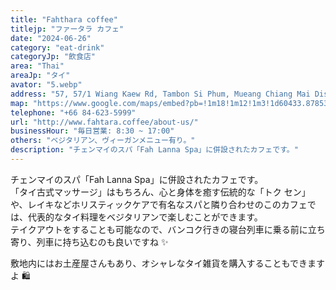 ```yaml
---
title: "Fahthara coffee"
titlejp: "ファータラ カフェ"
date: "2024-06-26"
category: "eat-drink"
categoryJp: "飲食店"
area: "Thai"
areaJp: "タイ"
avator: "5.webp"
address: "57, 57/1 Wiang Kaew Rd, Tambon Si Phum, Mueang Chiang Mai District, Chang Wat Chiang Mai"
map: "https://www.google.com/maps/embed?pb=!1m18!1m12!1m3!1d60433.878536416814!2d98.91394772167968!3d18.792920300000002!2m3!1f0!2f0!3f0!3m2!1i1024!2i768!4f13.1!3m3!1m2!1s0x30da3a9759b437e9%3A0xf736b08989f53bf3!2z4Lif4LmJ4Liy4Lil4LmJ4Liy4LiZ4LiZ4LiyIOC4quC4m-C4siDguYDguKHguLfguK3guIfguYDguIHguYjguLIgLSBGYWggTGFubmEgU3BhIC0gT2xkIENpdHk!5e0!3m2!1sja!2sjp!4v1719554807025!5m2!1sja!2sjp"
telephone: "+66 84-623-5999"
url: "http://www.fahtara.coffee/about-us/"
businessHour: "毎日営業: 8:30 ~ 17:00"
others: "ベジタリアン、ヴィーガンメニュー有り。"
description: "チェンマイのスパ「Fah Lanna Spa」に併設されたカフェです。"
---
```


チェンマイのスパ「Fah Lanna Spa」に併設されたカフェです。  
「タイ古式マッサージ」はもちろん、心と身体を癒す伝統的な「トク セン」や、レイキなどホリスティックケアで有名なスパと隣り合わせのこのカフェでは、代表的なタイ料理をベジタリアンで楽しむことができます。  
テイクアウトをすることも可能なので、バンコク行きの寝台列車に乗る前に立ち寄り、列車に持ち込むのも良いですね ✨

敷地内にはお土産屋さんもあり、オシャレなタイ雑貨を購入することもできますよ 🛍️
